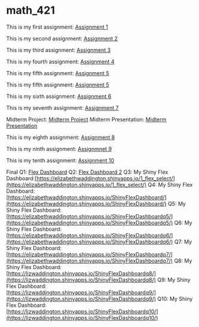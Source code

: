 # math_421

This is my first assignment: [Assignment 1](Assignment1.html)

This is my second assignment: [Assignment 2](assignment2.html)

This is my third assignment: [Assignment 3](assignment3.html) 

This is my fourth assignment: [Assignment 4](assignment4.html)

This is my fifth assignment: [Assignment 5](assignment5_part1.html)

This is my fifth assignment: [Assignment 5](assignment5_part2.html)

This is my sixth assignment: [Assignment 6](assignment6.html)

This is my seventh assignment: [Assignment 7](assignment7.html)

Midterm Project: [Midterm Project](midterm_toc.html)
Midterm Presentation: [Midterm Presentation](MidtermPresentation.html)

This is my eighth assignment: [Assignment 8](assignment8--3-.html)

This is my ninth assignment: [Assignmnet 9](assignment9--1-.html)

This is my tenth assignment: [Assignment 10](assignment10--1-.html)

Final Q1: [Flex Dashboard](FlexDashboard.html)
Q2: [Flex Dashboard 2](FlexDash_2.html)
Q3: My Shiny Flex Dashboard:[https://elizabethwaddington.shinyapps.io/1_flex_select/](https://elizabethwaddington.shinyapps.io/1_flex_select/)
Q4: My Shiny Flex Dashboard: [https://elizabethwaddington.shinyapps.io/ShinyFlexDashboard/](https://elizabethwaddington.shinyapps.io/ShinyFlexDashboard/)
Q5: My Shiny Flex Dashboard: [https://elizabethwaddington.shinyapps.io/ShinyFlexDashboardq5/](https://elizabethwaddington.shinyapps.io/ShinyFlexDashboardq5/)
Q6: My Shiny Flex Dashboard: [https://elizabethwaddington.shinyapps.io/ShinyFlexDashboardq6/](https://elizabethwaddington.shinyapps.io/ShinyFlexDashboardq6/)
Q7: My Shiny Flex Dashboard: [https://elizabethwaddington.shinyapps.io/ShinyFlexDashboardq7/](https://elizabethwaddington.shinyapps.io/ShinyFlexDashboardq7/)
Q8: My Shiny Flex Dashboard: [https://lizwaddington.shinyapps.io/ShinyFlexDashboardq8/](https://lizwaddington.shinyapps.io/ShinyFlexDashboardq8/)
Q9: My Shiny Flex Dashboard: [https://lizwaddington.shinyapps.io/ShinyFlexDashboardq9/](https://lizwaddington.shinyapps.io/ShinyFlexDashboardq9/)
Q10: My Shiny Flex Dashboard: [https://lizwaddington.shinyapps.io/ShinyFlexDashboardq10/](https://lizwaddington.shinyapps.io/ShinyFlexDashboardq10/)






